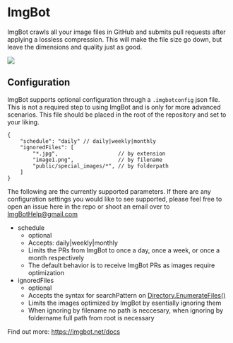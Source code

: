 # ImgBot

ImgBot crawls all your image files in GitHub and submits pull requests after applying a lossless compression.
This will make the file size go down, but leave the dimensions and quality just as good.

![](https://imgbot.net/images/screen.png)

## Configuration

ImgBot supports optional configuration through a `.imgbotconfig` json file.
This is not a required step to using ImgBot and is only for more advanced scenarios.
This file should be placed in the root of the repository and set to your liking.

```
{
    "schedule": "daily" // daily|weekly|monthly
    "ignoredFiles": [
    	"*.jpg",                   // by extension
    	"image1.png",              // by filename
    	"public/special_images/*", // by folderpath
    ]
}
```

The following are the currently supported parameters.
If there are any configuration settings you would like to see supported,
please feel free to open an issue here in the repo or shoot an email over
to ImgBotHelp@gmail.com

 - schedule
    - optional
    - Accepts: daily|weekly|monthly
    - Limits the PRs from ImgBot to once a day, once a week, or once a month respectively
    - The default behavior is to receive ImgBot PRs as images require optimization
 - ignoredFiles
 	- optional
 	- Accepts the syntax for searchPattern on [Directory.EnumerateFiles()](https://docs.microsoft.com/en-us/dotnet/api/system.io.directory.enumeratefiles)
 	- Limits the images optimized by ImgBot by esentially ignoring them
 	- When ignoring by filename no path is neccesary, when ignoring by foldername full path from root is necessary

Find out more: https://imgbot.net/docs
